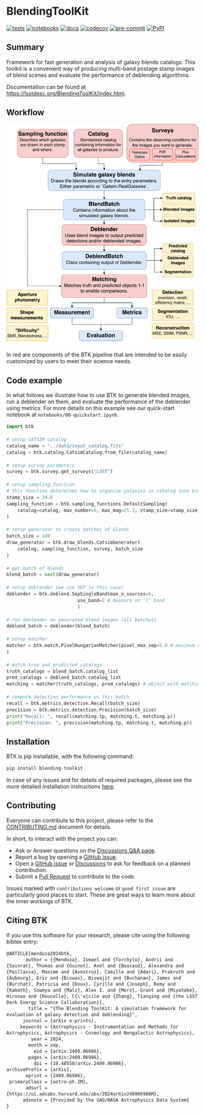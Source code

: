 # BlendingToolKit

[![tests](https://github.com/LSSTDESC/BlendingToolKit/actions/workflows/pytest.yml/badge.svg?branch=main)](https://github.com/LSSTDESC/BlendingToolKit/actions/workflows/pytest.yml)
[![notebooks](https://github.com/LSSTDESC/BlendingToolKit/actions/workflows/notebooks.yml/badge.svg?branch=main)](https://github.com/LSSTDESC/BlendingToolKit/actions/workflows/notebooks.yml)
[![docs](https://github.com/LSSTDESC/BlendingToolKit/actions/workflows/docs.yml/badge.svg?branch=main)](https://github.com/LSSTDESC/BlendingToolKit/actions/workflows/docs.yml)
[![codecov](https://codecov.io/gh/LSSTDESC/BlendingToolKit/branch/main/graph/badge.svg)](https://codecov.io/gh/LSSTDESC/BlendingToolKit)
[![pre-commit](https://img.shields.io/badge/pre--commit-enabled-brightgreen?logo=pre-commit&logoColor=white)](https://github.com/pre-commit/pre-commit)
[![PyPI][pypi-badge]][pypi]

[pypi-badge]: <https://img.shields.io/pypi/pyversions/blending-toolkit?color=yellow&logo=pypi>
[pypi]: <https://pypi.org/project/blending-toolkit/>

## Summary

Framework for fast generation and analysis of galaxy blends catalogs. This toolkit is a convenient way of
producing multi-band postage stamp images of blend scenes and evaluate the performance of deblending algorithms.

Documentation can be found at <https://lsstdesc.org/BlendingToolKit/index.html>.

## Workflow

<img src="docs/source/images/diagram.png" alt="btk workflow" width="550"/>

In red are components of the BTK pipeline that are intended to be easily customized by users to meet their
science needs.

## Code example

In what follows we illustrate how to use BTK to generate blended images, run a deblender on them, and
evaluate the performance of the deblender using metrics. For more details on this example see our
quick-start notebook at `notebooks/00-quickstart.ipynb`.

```python
import btk

# setup CATSIM catalog
catalog_name = "../data/input_catalog.fits"
catalog = btk.catalog.CatsimCatalog.from_file(catalog_name)

# setup survey parameters
survey = btk.survey.get_surveys("LSST")

# setup sampling function
# this function determines how to organize galaxies in catalog into blends
stamp_size = 24.0
sampling_function = btk.sampling_functions.DefaultSampling(
    catalog=catalog, max_number=5, max_mag=25.3, stamp_size=stamp_size
)

# setup generator to create batches of blends
batch_size = 100
draw_generator = btk.draw_blends.CatsimGenerator(
    catalog, sampling_function, survey, batch_size
)

# get batch of blends
blend_batch = next(draw_generator)

# setup deblender (we use SEP in this case)
deblender = btk.deblend.SepSingleBand(max_n_sources=5,
                          use_band=2 # measure on 'r' band
                          )

# run deblender on generated blend images (all batches)
deblend_batch = deblender(blend_batch)

# setup matcher
matcher = btk.match.PixelHungarianMatcher(pixel_max_sep=5.0 # maximum separation in pixels for matching
)

# match true and predicted catalogs
truth_catalogs = blend_batch.catalog_list
pred_catalogs = deblend_batch.catalog_list
matching = matcher(truth_catalogs, pred_catalogs) # object with matching information

# compute detection performance on this batch
recall = btk.metrics.detection.Recall(batch_size)
precision = btk.metrics.detection.Precision(batch_size)
print("Recall: ", recall(matching.tp, matching.t, matching.p))
print("Precision: ", precision(matching.tp, matching.t, matching.p))
```

## Installation

BTK is pip installable, with the following command:

```bash
pip install blending-toolkit
```

In case of any issues and for details of required packages, please see the more detailed installation instructions [here](https://lsstdesc.org/BlendingToolKit/install.html).

## Contributing

Everyone can contribute to this project, please refer to the [CONTRIBUTING.md](CONTRIBUTING.md) document for details.

In short, to interact with the project you can:

- Ask or Answer questions on the [Discussions Q&A page](https://github.com/LSSTDESC/BlendingToolKit/discussions).
- Report a bug by opening a [GitHub issue](https://github.com/LSSTDESC/BlendingToolKit/issues).
- Open a [GitHub issue](https://github.com/LSSTDESC/BlendingToolKit/issue) or [Discussions](https://github.com/LSSTDESC/BlendingToolKit/discussions) to ask for feedback on a planned contribution.
- Submit a [Pull Request](https://github.com/LSSTDESC/BlendingToolKit/pulls) to contribute to the code.

Issues marked with `contributions welcome` or `good first issue` are particularly good places to start. These are great ways to learn more about the inner workings of BTK.

## Citing BTK

If you use this software for your research, please cite using the following bibtex entry:

```
@ARTICLE{mendoza2024btk,
       author = {{Mendoza}, Ismael and {Torchylo}, Andrii and {Sainrat}, Thomas and {Guinot}, Axel and {Boucaud}, Alexandre and {Paillassa}, Maxime and {Avestruz}, Camille and {Adari}, Prakruth and {Aubourg}, Eric and {Biswas}, Biswajit and {Buchanan}, James and {Burchat}, Patricia and {Doux}, Cyrille and {Joseph}, Remy and {Kamath}, Sowmya and {Malz}, Alex I. and {Merz}, Grant and {Miyatake}, Hironao and {Roucelle}, C{\'e}cile and {Zhang}, Tianqing and {the LSST Dark Energy Science Collaboration}},
        title = "{The Blending ToolKit: A simulation framework for evaluation of galaxy detection and deblending}",
      journal = {arXiv e-prints},
     keywords = {Astrophysics - Instrumentation and Methods for Astrophysics, Astrophysics - Cosmology and Nongalactic Astrophysics},
         year = 2024,
        month = sep,
          eid = {arXiv:2409.06986},
        pages = {arXiv:2409.06986},
          doi = {10.48550/arXiv.2409.06986},
archivePrefix = {arXiv},
       eprint = {2409.06986},
 primaryClass = {astro-ph.IM},
       adsurl = {https://ui.adsabs.harvard.edu/abs/2024arXiv240906986M},
      adsnote = {Provided by the SAO/NASA Astrophysics Data System}
}
```
